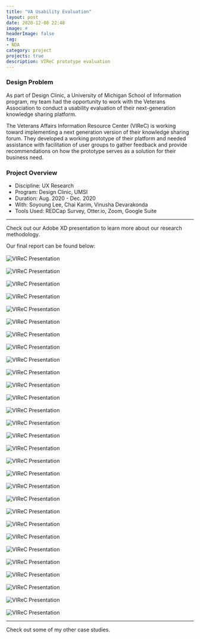 ```yaml
---
title: "VA Usability Evaluation"
layout: post
date: 2020-12-08 22:48
image: #
headerImage: false
tag:
- NDA
category: project
projects: true
description: VIReC prototype evaluation
---
```


### Design Problem

As part of Design Clinic, a University of Michigan School of Information program, my team had the opportunity to work with the Veterans Association to conduct a usability evaluation of their next-generation knowledge sharing platform.

The Veterans Affairs Information Resource Center (VIReC) is working toward implementing a next generation version of their knowledge sharing forum. They developed a working prototype of their platform and needed assistance with facilitation of user groups to gather feedback and provide recommendations on how the prototype serves as a solution for their business need.

### Project Overview
* Discipline: UX Research
* Program: Design Clinic, UMSI
* Duration: Aug. 2020 - Dec. 2020
* With: Soyoung Lee, Chai Karim, Vinusha Devarakonda
* Tools Used: REDCap Survey, Otter.io, Zoom, Google Suite

---

Check out our <span class="evidence"><a href="https://xd.adobe.com/view/8ff1c70d-255e-4b51-8d9e-b60c9048f235-daa2/?fullscreen" style="text-decoration: none" target="_blank">Adobe XD presentation</a></span> to learn more about our research methodology.

Our final report can be found below:
<br>
<br>
<img src="http://nicholasgiles.com/assets/images/presentation_slides/1.png" style="display: block; margin-left: auto; margin-right: auto;" alt="VIReC Presentation" />
<br>
<img src="http://nicholasgiles.com/assets/images/presentation_slides/2.png" style="display: block; margin-left: auto; margin-right: auto;" alt="VIReC Presentation" />
<br>
<img src="http://nicholasgiles.com/assets/images/presentation_slides/3.png" style="display: block; margin-left: auto; margin-right: auto;" alt="VIReC Presentation" />
<br>
<img src="http://nicholasgiles.com/assets/images/presentation_slides/4.png" style="display: block; margin-left: auto; margin-right: auto;" alt="VIReC Presentation" />
<br>
<img src="http://nicholasgiles.com/assets/images/presentation_slides/5.png" style="display: block; margin-left: auto; margin-right: auto;" alt="VIReC Presentation" />
<br>
<img src="http://nicholasgiles.com/assets/images/presentation_slides/6.png" style="display: block; margin-left: auto; margin-right: auto;" alt="VIReC Presentation" />
<br>
<img src="http://nicholasgiles.com/assets/images/presentation_slides/7.png" style="display: block; margin-left: auto; margin-right: auto;" alt="VIReC Presentation" />
<br>
<img src="http://nicholasgiles.com/assets/images/presentation_slides/8.png" style="display: block; margin-left: auto; margin-right: auto;" alt="VIReC Presentation" />
<br>
<img src="http://nicholasgiles.com/assets/images/presentation_slides/9.png" style="display: block; margin-left: auto; margin-right: auto;" alt="VIReC Presentation" />
<br>
<img src="http://nicholasgiles.com/assets/images/presentation_slides/10.png" style="display: block; margin-left: auto; margin-right: auto;" alt="VIReC Presentation" />
<br>
<img src="http://nicholasgiles.com/assets/images/presentation_slides/11.png" style="display: block; margin-left: auto; margin-right: auto;" alt="VIReC Presentation" />
<br>
<img src="http://nicholasgiles.com/assets/images/presentation_slides/12.png" style="display: block; margin-left: auto; margin-right: auto;" alt="VIReC Presentation" />
<br>
<img src="http://nicholasgiles.com/assets/images/presentation_slides/13.png" style="display: block; margin-left: auto; margin-right: auto;" alt="VIReC Presentation" />
<br>
<img src="http://nicholasgiles.com/assets/images/presentation_slides/14.png" style="display: block; margin-left: auto; margin-right: auto;" alt="VIReC Presentation" />
<br>
<img src="http://nicholasgiles.com/assets/images/presentation_slides/15.png" style="display: block; margin-left: auto; margin-right: auto;" alt="VIReC Presentation" />
<br>
<img src="http://nicholasgiles.com/assets/images/presentation_slides/16.png" style="display: block; margin-left: auto; margin-right: auto;" alt="VIReC Presentation" />
<br>
<img src="http://nicholasgiles.com/assets/images/presentation_slides/17.png" style="display: block; margin-left: auto; margin-right: auto;" alt="VIReC Presentation" />
<br>
<img src="http://nicholasgiles.com/assets/images/presentation_slides/18.png" style="display: block; margin-left: auto; margin-right: auto;" alt="VIReC Presentation" />
<br>
<img src="http://nicholasgiles.com/assets/images/presentation_slides/19.png" style="display: block; margin-left: auto; margin-right: auto;" alt="VIReC Presentation" />
<br>
<img src="http://nicholasgiles.com/assets/images/presentation_slides/20.png" style="display: block; margin-left: auto; margin-right: auto;" alt="VIReC Presentation" />
<br>
<img src="http://nicholasgiles.com/assets/images/presentation_slides/21.png" style="display: block; margin-left: auto; margin-right: auto;" alt="VIReC Presentation" />
<br>
<img src="http://nicholasgiles.com/assets/images/presentation_slides/22.png" style="display: block; margin-left: auto; margin-right: auto;" alt="VIReC Presentation" />
<br>
<img src="http://nicholasgiles.com/assets/images/presentation_slides/23.png" style="display: block; margin-left: auto; margin-right: auto;" alt="VIReC Presentation" />
<br>
<img src="http://nicholasgiles.com/assets/images/presentation_slides/24.png" style="display: block; margin-left: auto; margin-right: auto;" alt="VIReC Presentation" />
<br>
<img src="http://nicholasgiles.com/assets/images/presentation_slides/25.png" style="display: block; margin-left: auto; margin-right: auto;" alt="VIReC Presentation" />
<br>
<img src="http://nicholasgiles.com/assets/images/presentation_slides/26.png" style="display: block; margin-left: auto; margin-right: auto;" alt="VIReC Presentation" />
<br>
<img src="http://nicholasgiles.com/assets/images/presentation_slides/27.png" style="display: block; margin-left: auto; margin-right: auto;" alt="VIReC Presentation" />
<br>
<img src="http://nicholasgiles.com/assets/images/presentation_slides/28.png" style="display: block; margin-left: auto; margin-right: auto;" alt="VIReC Presentation" />
<br>
<img src="http://nicholasgiles.com/assets/images/presentation_slides/29.png" style="display: block; margin-left: auto; margin-right: auto;" alt="VIReC Presentation" />

---

Check out some of my other <span class="evidence"><a href="https://nicholasgiles.com/projects/" style="text-decoration: none">case studies</a></span>.
